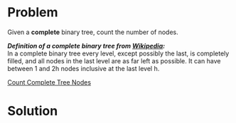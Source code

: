 
# Problem

Given a **complete** binary tree, count the number of nodes.

**_Definition of a complete binary tree from [Wikipedia](http://en.wikipedia.org/wiki/Binary_tree#Types_of_binary_trees):_**  
In a complete binary tree every level, except possibly the last, is completely
filled, and all nodes in the last level are as far left as possible. It can
have between 1 and 2h nodes inclusive at the last level h.



[Count Complete Tree Nodes](https://leetcode.com/problems/count-complete-tree-nodes)

# Solution



